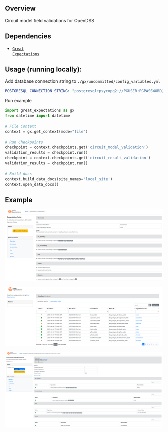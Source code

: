 ## Overview

Circuit model field validations for OpenDSS

## Dependencies

* <a href="https://greatexpectations.io/" target="_blank"><code>Great Expectations</code></a>

## Usage (running locally):

Add database connection string to `./gx/uncommitted/config_variables.yml`
```yml
POSTGRESQL_CONNECTION_STRING: "postgresql+psycopg2://PGUSER:PGPASSWORD@localhost:5432/postgres"
```
Run example
```python
import great_expectations as gx
from datetime import datetime

# File Context
context = gx.get_context(mode="file")

# Run Checkpoints
checkpoint = context.checkpoints.get('circuit_model_validation')
validation_results = checkpoint.run()
checkpoint = context.checkpoints.get('circuit_result_validation')
validation_results = checkpoint.run()

# Build docs
context.build_data_docs(site_names='local_site')
context.open_data_docs()
```
## Example
![Alt text](images/Screenshot_Transformer_Expectations.png)

![Alt text](images/Screenshot_Validation_Results.png)

![Alt text](images/Screenshot_Transformer_Validation_Results.png)




